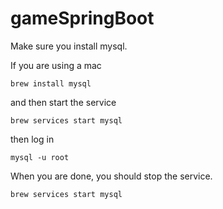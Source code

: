 # gameSpringBoot

Make sure you install mysql. 

If you are using a mac
```
brew install mysql
```

and then start the service
```
brew services start mysql
```

then log in
```
mysql -u root
```

When you are done, you should stop the service.
```
brew services start mysql
```
